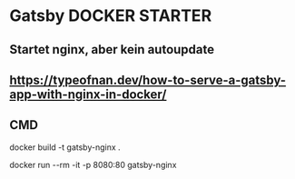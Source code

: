 # Gatsby DOCKER STARTER
## Startet nginx, aber kein autoupdate
## https://typeofnan.dev/how-to-serve-a-gatsby-app-with-nginx-in-docker/


## CMD

docker build -t gatsby-nginx .

docker run --rm -it -p 8080:80 gatsby-nginx

